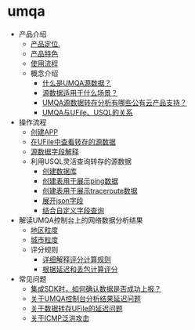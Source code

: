 # umqa


* 产品介绍
  * [产品定位.](/umqa/intro/product_position)
  * [产品特色](/umqa/intro/product_features)
  * [使用流程](/umqa/intro/product_use)
  * 概念介绍
    * [什么是UMQA源数据？](/umqa/intro/concept/umqa_data)
    * [源数据适用于什么场景？](/umqa/intro/concept/umqa_scenes)
    * [UMQA源数据转存分析有哪些公有云产品支持？](/umqa/intro/concept/umqa_associate)
    * [UMQA与UFile、USQL的关系](/umqa/intro/concept/umqa_usql_ufile)
* 操作流程 
  * [创建APP](/umqa/operate/operate_create)
  * [在UFile中查看转存的源数据](/umqa/operate/operate_ufile_view)
  * [源数据字段解释](/umqa/operate/operate_source_data)
  * 利用USQL灵活查询转存的源数据
    * [创建数据库](/umqa/operate/usql/usql_database)
    * [创建表用于展示ping数据](/umqa/operate/usql/usql_ping)
    * [创建表用于展示traceroute数据](/umqa/operate/usql/usql_tracert)
    * [展开json字段](/umqa/operate/usql/usql_json)
    * [结合自定义字段查询](/umqa/operate/usql/usql_userdef)
* 解读UMQA控制台上的网络数据分析结果
  * [地区粒度](/umqa/console/area)
  * [城市粒度](/umqa/console/city)
  * 评分规则
    * [详细解释评分计算规则](/umqa/console/score/explan)
    * [根据延迟和丢包计算评分](/umqa/console/score/example)
* 常见问题
  * [集成SDK时，如何确认数据是否成功上报？](/umqa/questions/question01)
  * [关于UMQA控制台分析结果延迟问题](/umqa/questions/question02)
  * [关于数据转存UFile的延迟问题](/umqa/questions/question03)
  * [关于ICMP泛洪攻击](/umqa/questions/question04)

